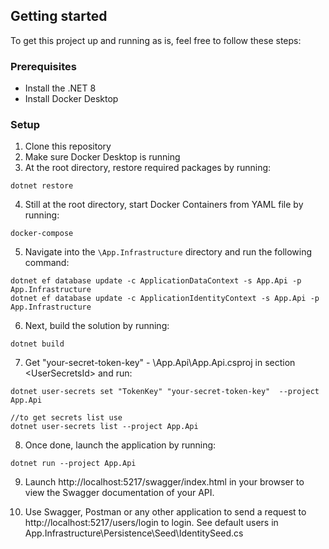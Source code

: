 ## Getting started

To get this project up and running as is, feel free to follow these steps:

### Prerequisites

- Install the .NET 8 
- Install Docker Desktop

### Setup

1. Clone this repository
2. Make sure Docker Desktop is running
3. At the root directory, restore required packages by running:

```
dotnet restore
```

4. Still at the root directory, start Docker Containers from YAML file by running:

```
docker-compose
```

5. Navigate into the `\App.Infrastructure` directory and run the following command:

```
dotnet ef database update -c ApplicationDataContext -s App.Api -p App.Infrastructure 
dotnet ef database update -c ApplicationIdentityContext -s App.Api -p App.Infrastructure 
```

6. Next, build the solution by running:

```
dotnet build
```

7. Get "your-secret-token-key" - \App.Api\App.Api.csproj in section \<UserSecretsId> and run:

```
dotnet user-secrets set "TokenKey" "your-secret-token-key"  --project App.Api

//to get secrets list use
dotnet user-secrets list --project App.Api
```

8. Once done, launch the application by running:

```
dotnet run --project App.Api
```

9. Launch http://localhost:5217/swagger/index.html in your browser to view the Swagger documentation of your API.

10. Use Swagger, Postman or any other application to send a request to http://localhost:5217/users/login to login. See default users in App.Infrastructure\Persistence\Seed\IdentitySeed.cs 
